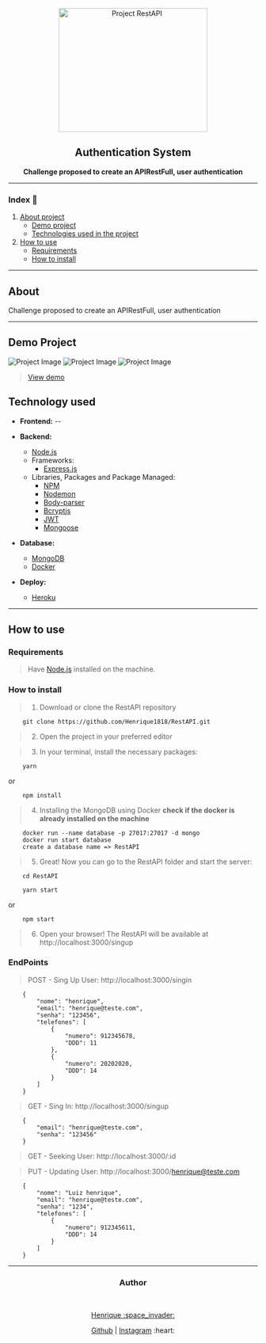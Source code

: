 <div align="center">
<img src="https://user-images.githubusercontent.com/56804642/97494386-ff804900-1944-11eb-83be-480431ca0037.png" alt="Project RestAPI" width="300" height="250">

<br />
<h2>Authentication System</h2>

<p><strong>Challenge proposed to create an APIRestFull, user authentication</strong></p>
</div>


---

### Index :bookmark_tabs:

1. [About project](#about)
    - [Demo project](#demo-project)
    - [Technologies used in the project](#technologies-used)
2. [How to use](#how-to-use)
    - [Requirements](#requirements)
    - [How to install](#how-to-install)

---

## About

Challenge proposed to create an APIRestFull, user authentication


---

## Demo Project

![Project Image](project-image)
![Project Image](project-image)
![Project Image](project-image)

> [View demo](view-demo-project)

## Technology used

- **Frontend:** --

- **Backend:**
    - [Node.js](https://nodejs.org/en/)
    - Frameworks:
        - [Express.js](https://expressjs.com/)
    - Libraries, Packages and Package Managed:
        - [NPM](https://www.npmjs.com/)
        - [Nodemon](https://nodemon.io/)
        - [Body-parser](https://www.npmjs.com/package/body-parser)
        - [Bcryptjs](https://www.npmjs.com/package/bcryptjs)
        - [JWT](https://jwt.io/)
        - [Mongoose](https://mongoosejs.com/)

- **Database:**
    - [MongoDB](https://www.mongodb.com/)
    - [Docker](https://www.docker.com/)

- **Deploy:**
    - [Heroku](https://www.heroku.com/)

---

## How to use

### Requirements

> Have [Node.js](https://nodejs.org/en/) installed on the machine.


### How to install

> 1. Download or clone the RestAPI repository

``` 
    git clone https://github.com/Henrique1818/RestAPI.git
```

> 2. Open the project in your preferred editor

> 3. In your terminal, install the necessary packages:

``` 
    yarn
```
or
``` 
    npm install
```

> 4. Installing the MongoDB using Docker
**check if the docker is already installed on the machine**

```
    docker run --name database -p 27017:27017 -d mongo
    docker run start database
    create a database name => RestAPI
```

> 5. Great! Now you can go to the RestAPI folder and start the server:
``` 
    cd RestAPI

    yarn start
```
or
``` 
    npm start
```

> 6. Open your browser! The RestAPI will be available at http://localhost:3000/singup

### EndPoints

> POST - Sing Up User: http://localhost:3000/singin

```
    {
        "nome": "henrique",
        "email": "henrique@teste.com",
        "senha": "123456",
        "telefones": [
            {
                "numero": 912345678,
                "DDD": 11
            },
            {
                "numero": 20202020,
                "DDD": 14
            }
        ]
    }
```

> GET - Sing In: http://localhost:3000/singup

```
    {
        "email": "henrique@teste.com",
        "senha": "123456"
    }
```

> GET - Seeking User: http://localhost:3000/:id


> PUT - Updating User: http://localhost:3000/henrique@teste.com

```
    {
        "nome": "Luiz henrique",
        "email": "henrique@teste.com",
        "senha": "1234",
        "telefones": [
            {
                "numero": 912345611,
                "DDD": 14
            }
        ]
    }

```

---


<div align="center">
<h3>Author</h3>

<br />
<p>
<a href="https://www.linkedin.com/in/luiz-henrique-23915916a/" target="_blank">Henrique :space_invader:</a>
</p>

<p align="center">
    <span>
        <a href="https://github.com/Henrique1818" target="_blank">Github</a>
    </span>
    |
    <span>
        <a href="https://www.instagram.com/henrique18_89/" target="_blank">Instagram</a>
    </span>
    :heart:
</p>
</div>
